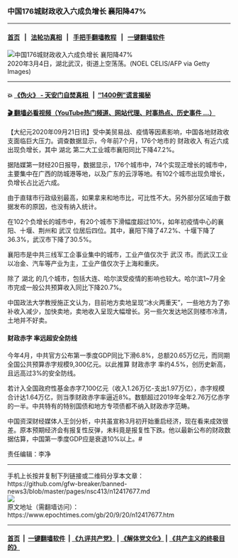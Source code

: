 ### 中国176城财政收入六成负增长 襄阳降47%
------------------------

#### [首页](https://github.com/gfw-breaker/banned-news3/blob/master/README.md) &nbsp;&nbsp;|&nbsp;&nbsp; [法轮功真相](https://github.com/begood0513/basic/blob/master/README.md)  &nbsp;&nbsp;|&nbsp;&nbsp; [手把手翻墙教程](https://github.com/gfw-breaker/guides/wiki)  &nbsp;&nbsp;|&nbsp;&nbsp; [一键翻墙软件](https://github.com/gfw-breaker/nogfw/blob/master/README.md)  



<div><img alt="中国176城财政收入六成负增长 襄阳降47%" class="attachment-djy_600_400 size-djy_600_400 wp-post-image" src="https://i.epochtimes.com/assets/uploads/2020/03/2003041045581528-600x400.jpg"/>
<div class="caption">
 2020年3月4日，湖北武汉，街道上空荡荡。(NOEL CELIS/AFP via Getty Images)
</div></div><hr/>

#### 💥 [《伪火》 - 天安门自焚真相 ](http://158.247.195.190:10000/videos/blog/weihuo.html)&nbsp; |&nbsp; [“1400例”谎言揭秘  ](http://158.247.195.190:10000/videos/blog/jiexi1400.html)

#### [ 🎬  翻墙必看视频（YouTube热门频道、网站代理、时事热点、历史事件 ...）](https://github.com/gfw-breaker/links/blob/master/banned.md)

<div><p>
 【大纪元2020年09月21日讯】受中美贸易战、疫情等因素影响，中国各地财政收支面临巨大压力。调查数据显示，今年前7个月，176个地市的
 <ok href="https://www.epochtimes.com/gb/tag/%E8%B4%A2%E6%94%BF%E6%94%B6%E5%85%A5.html">
  财政收入
 </ok>
 有近六成出现负增长，其中
 <ok href="https://www.epochtimes.com/gb/tag/%E6%B9%96%E5%8C%97.html">
  湖北
 </ok>
 第二大工业城市襄阳同比下降47.2%。
</p>
<p>
 据陆媒第一财经20日报导，数据显示，176个城市中，74个实现正增长的城市中，主要集中在广西的防城港等地，以及广东的云浮等地。有102个城市出现负增长，负增长占比近六成。
</p>
<p>
 由于直辖市行政级别最高，如果拿来和地市比，可比性不大。另外部分区域由于数据发布的原因，也没有纳入统计。
</p>
<p>
 在102个负增长的城市中，有20个城市下滑幅度超过10%，如年初疫情中心的襄阳、十堰、荆州和
 <ok href="https://www.epochtimes.com/gb/tag/%E6%AD%A6%E6%B1%89.html">
  武汉
 </ok>
 位居后四位。其中，襄阳下降了47.2%、十堰下降了36.3%，武汉市下降了30.5%。
</p>
<p>
 襄阳市是中共三线军工企事业集中的城市，工业产值仅次于
 <ok href="https://www.epochtimes.com/gb/tag/%E6%AD%A6%E6%B1%89.html">
  武汉
 </ok>
 市。而武汉工业以冶金、汽车等产业为主，工业产值仅次于上海和重庆。
</p>
<p>
 除了
 <ok href="https://www.epochtimes.com/gb/tag/%E6%B9%96%E5%8C%97.html">
  湖北
 </ok>
 的几个城市，包括大连、哈尔滨受疫情的影响也较大。哈尔滨1~7月全市完成一般公共预算收入同比下降20.7%。
</p>
<p>
 中国政法大学教授施正文认为，目前地方卖地呈现“冰火两重天”，一些地方为了弥补收入减少，加快卖地，卖地收入呈现大幅增长。另一些欠发达地区则楼市冷清，土地并不好卖。
</p>
<h4>
 <ok href="https://www.epochtimes.com/gb/tag/%E8%B4%A2%E6%94%BF%E8%B5%A4%E5%AD%97.html">
  财政赤字
 </ok>
 率远超安全防线
</h4>
<p>
 今年4月，中共官方公布第一季度GDP同比下滑6.8%，总额20.65万亿元，而同期全国公共预算赤字规模9,300亿元。以此推算
 <ok href="https://www.epochtimes.com/gb/tag/%E8%B4%A2%E6%94%BF%E8%B5%A4%E5%AD%97.html">
  财政赤字
 </ok>
 率约4.5%，创历史新高，且远高过3%的安全防线。
</p>
<p>
 若计入全国政府性基金赤字7,100亿元（收入1.26万亿­-支出1.97万亿），赤字规模合计达1.64万亿，则当季财政赤字率逼近8%。数额超过2019年全年2.76万亿赤字的一半。中共特有的特别国债和地方专项债都不纳入财政赤字范畴。
</p>
<p>
 中国资深财经媒体人王剑分析，中共虽宣称3月初开始重启经济，现在看来成效很差。原本预期经济会有报复性反弹，未料竟是报复性下跌。他以最新公布的财政数据估算，中国第一季度GDP应是衰退10%以上。#
</p>
<p>
 责任编辑：李净
</p>
</div>
<hr/>
手机上长按并复制下列链接或二维码分享本文章：<br/>
https://github.com/gfw-breaker/banned-news3/blob/master/pages/nsc413/n12417677.md <br/>
<a href='https://github.com/gfw-breaker/banned-news3/blob/master/pages/nsc413/n12417677.md'><img src='https://github.com/gfw-breaker/banned-news3/blob/master/pages/nsc413/n12417677.md.png'/></a> <br/>
原文地址（需翻墙访问）：https://www.epochtimes.com/gb/20/9/20/n12417677.htm


------------------------
#### [首页](https://github.com/gfw-breaker/banned-news3/blob/master/README.md) &nbsp;|&nbsp; [一键翻墙软件](https://github.com/gfw-breaker/nogfw/blob/master/README.md) &nbsp;| [《九评共产党》](https://github.com/gfw-breaker/9ping.md/blob/master/README.md#九评之一评共产党是什么) | [《解体党文化》](https://github.com/gfw-breaker/jtdwh.md/blob/master/README.md) | [《共产主义的终极目的》](https://github.com/gfw-breaker/gczydzjmd.md/blob/master/README.md)


<img src='http://gfw-breaker.win/banned-news3/pages/nsc413/n12417677.md' width='0px' height='0px'/>